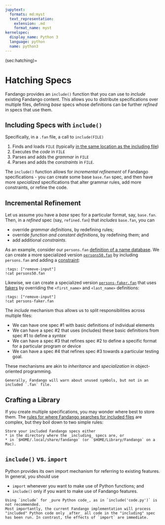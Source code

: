 ```yaml
---
jupytext:
  formats: md:myst
  text_representation:
    extension: .md
    format_name: myst
kernelspec:
  display_name: Python 3
  language: python
  name: python3
---
```


(sec:hatching)=
# Hatching Specs

Fandango provides an `include()` function that you can use to _include_ existing Fandango content.
This allows you to distribute specifications over multiple files, defining _base_ specs whose definitions can be further _refined_ in specs that use them.


## Including Specs with `include()`

Specifically, in a `.fan` file, a call to `include(FILE)`

1. Finds and loads `FILE` (typically [in the same location as the including file](sec:including))
2. Executes the _code_ in `FILE`
3. Parses and adds the _grammar_ in `FILE`
4. Parses and adds the _constraints_ in `FILE`.

The `include()` function allows for _incremental refinement_ of Fandango specifications - you can create some base `base.fan` spec, and then have more _specialized_ specifications that alter grammar rules, add more constraints, or refine the code.


## Incremental Refinement

Let us assume you have a _base_ spec for a particular format, say, `base.fan`.
Then, in a _refined_ spec (say, `refined.fan`) that _includes_ `base.fan`, you can

* override _grammar definitions_, by redefining rules;
* override _function and constant definitions_, by redefining them; and
* add additional _constraints_.

As an example, consider our `persons.fan` [definition of a name database](sec:fuzzing).
We can create a more specialized version [`persons50.fan`](persons50.fan) by including `persons.fan` and adding a [constraint](sec:constraints):

```{code-cell}
:tags: ["remove-input"]
!cat persons50.fan
```

Likewise, we can create a specialized version [`persons-faker.fan`](persons-faker.fan) that uses [fakers](sec:generators) by overriding the `<first_name>` and `<last_name>` definitions:

```{code-cell}
:tags: ["remove-input"]
!cat persons-faker.fan
```

The _include_ mechanism thus allows us to split responsibilities across multiple files:

* We can have one spec #1 with basic definitions of individual elements
* We can have a spec #2 that uses (includes) these basic definitions from spec #1 to define a _syntax_
* We can have a spec #3 that refines spec #2 to define a specific format for a particular program or device
* We can have a spec #4 that refines spec #3 towards a particular testing goal.

These mechanisms are akin to _inheritance_ and _specialization_ in object-oriented programming.

```{tip}
Generally, Fandango will warn about unused symbols, but not in an included `.fan` file.
```


## Crafting a Library

If you create multiple specifications, you may wonder where best to store them.
The [rules for where Fandango searches for included files](sec:including) are complex, but they boil down to two simple rules:

```{tip}
Store your included Fandango specs either
* in the directory where the _including_ specs are, or
* in `$HOME/.local/share/fandango` (or `$HOME/Library/Fandango` on a Mac).
```


## `include()` vs. `import`

Python provides its own import mechanism for referring to existing features.
In general, you should use

* `import` whenever you want to make use of Python functions; and
* `include()` only if you want to make use of Fandango features.

```{important}
Using `include` for _pure Python code_, as in `include('code.py')` is not recommended.
Most importantly, the current Fandango implementation will process "included" Python code only _after_ all code in the "including" spec has been run. In contrast, the effects of `import` are immediate.
```

